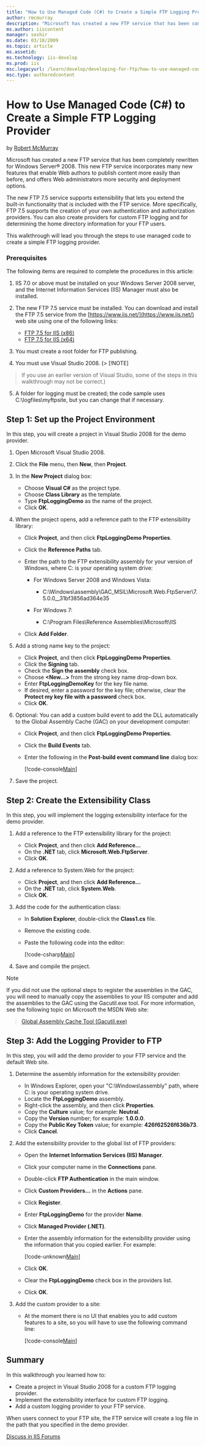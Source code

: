 ```yaml
---
title: "How to Use Managed Code (C#) to Create a Simple FTP Logging Provider | Microsoft Docs"
author: rmcmurray
description: "Microsoft has created a new FTP service that has been completely rewritten for Windows Server® 2008 . This new FTP service incorporates many new features tha..."
ms.author: iiscontent
manager: soshir
ms.date: 03/18/2009
ms.topic: article
ms.assetid: 
ms.technology: iis-develop
ms.prod: iis
msc.legacyurl: /learn/develop/developing-for-ftp/how-to-use-managed-code-c-to-create-a-simple-ftp-logging-provider
msc.type: authoredcontent
---
```

How to Use Managed Code (C#) to Create a Simple FTP Logging Provider
====================
by [Robert McMurray](https://github.com/rmcmurray)

Microsoft has created a new FTP service that has been completely rewritten for Windows Server® 2008. This new FTP service incorporates many new features that enable Web authors to publish content more easily than before, and offers Web administrators more security and deployment options.

The new FTP 7.5 service supports extensibility that lets you extend the built-in functionality that is included with the FTP service. More specifically, FTP 7.5 supports the creation of your own authentication and authorization providers. You can also create providers for custom FTP logging and for determining the home directory information for your FTP users.

This walkthrough will lead you through the steps to use managed code to create a simple FTP logging provider.

### Prerequisites

The following items are required to complete the procedures in this article:

1. IIS 7.0 or above must be installed on your Windows Server 2008 server, and the Internet Information Services (IIS) Manager must also be installed.
2. The new FTP 7.5 service must be installed. You can download and install the FTP 7.5 service from the [https://www.iis.net/](https://www.iis.net/) web site using one of the following links: 

    - [FTP 7.5 for IIS (x86)](https://go.microsoft.com/fwlink/?LinkId=143196)
    - [FTP 7.5 for IIS (x64)](https://go.microsoft.com/fwlink/?LinkId=143197)
3. You must create a root folder for FTP publishing.
4. You must use Visual Studio 2008. (> [!NOTE]
> If you use an earlier version of Visual Studio, some of the steps in this walkthrough may not be correct.)
5. A folder for logging must be created; the code sample uses C:\logfiles\myftpsite, but you can change that if necessary.

## Step 1: Set up the Project Environment

In this step, you will create a project in Visual Studio 2008 for the demo provider.

1. Open Microsoft Visual Studio 2008.
2. Click the **File** menu, then **New**, then **Project**.
3. In the **New Project** dialog box: 

    - Choose **Visual C#** as the project type.
    - Choose **Class Library** as the template.
    - Type **FtpLoggingDemo** as the name of the project.
    - Click **OK**.
4. When the project opens, add a reference path to the FTP extensibility library: 

    - Click **Project**, and then click **FtpLoggingDemo Properties**.
    - Click the **Reference Paths** tab.
    - Enter the path to the FTP extensibility assembly for your version of Windows, where C: is your operating system drive: 

        - For Windows Server 2008 and Windows Vista: 

            - C:\Windows\assembly\GAC\_MSIL\Microsoft.Web.FtpServer\7.5.0.0\_\_31bf3856ad364e35
        - For Windows 7: 

            - C:\Program Files\Reference Assemblies\Microsoft\IIS
    - Click **Add Folder**.
5. Add a strong name key to the project: 

    - Click **Project**, and then click **FtpLoggingDemo Properties**.
    - Click the **Signing** tab.
    - Check the **Sign the assembly** check box.
    - Choose **&lt;New...&gt;** from the strong key name drop-down box.
    - Enter **FtpLoggingDemoKey** for the key file name.
    - If desired, enter a password for the key file; otherwise, clear the **Protect my key file with a password** check box.
    - Click **OK**.
6. Optional: You can add a custom build event to add the DLL automatically to the Global Assembly Cache (GAC) on your development computer: 

    - Click **Project**, and then click **FtpLoggingDemo Properties**.
    - Click the **Build Events** tab.
    - Enter the following in the **Post-build event command line** dialog box: 

        [!code-console[Main](how-to-use-managed-code-c-to-create-a-simple-ftp-logging-provider/samples/sample1.cmd)]
7. Save the project.

## Step 2: Create the Extensibility Class

In this step, you will implement the logging extensibility interface for the demo provider.

1. Add a reference to the FTP extensibility library for the project: 

    - Click **Project**, and then click **Add Reference...**
    - On the **.NET** tab, click **Microsoft.Web.FtpServer**.
    - Click **OK**.
2. Add a reference to System.Web for the project: 

    - Click **Project**, and then click **Add Reference...**
    - On the **.NET** tab, click **System.Web**.
    - Click **OK**.
3. Add the code for the authentication class: 

    - In **Solution Explorer**, double-click the **Class1.cs** file.
    - Remove the existing code.
    - Paste the following code into the editor: 

        [!code-csharp[Main](how-to-use-managed-code-c-to-create-a-simple-ftp-logging-provider/samples/sample2.cs)]
4. Save and compile the project.

> [!NOTE]
> If you did not use the optional steps to register the assemblies in the GAC, you will need to manually copy the assemblies to your IIS computer and add the assemblies to the GAC using the Gacutil.exe tool. For more information, see the following topic on Microsoft the MSDN Web site:

> [Global Assembly Cache Tool (Gacutil.exe)](https://msdn.microsoft.com/en-us/library/ex0ss12c(VS.80).aspx)


## Step 3: Add the Logging Provider to FTP

In this step, you will add the demo provider to your FTP service and the default Web site.

1. Determine the assembly information for the extensibility provider: 

    - In Windows Explorer, open your "C:\Windows\assembly" path, where C: is your operating system drive.
    - Locate the **FtpLoggingDemo** assembly.
    - Right-click the assembly, and then click **Properties**.
    - Copy the **Culture** value; for example: **Neutral**.
    - Copy the **Version** number; for example: **1.0.0.0**.
    - Copy the **Public Key Token** value; for example: **426f62526f636b73**.
    - Click **Cancel**.
2. Add the extensibility provider to the global list of FTP providers: 

    - Open the **Internet Information Services (IIS) Manager**.
    - Click your computer name in the **Connections** pane.
    - Double-click **FTP Authentication** in the main window.
    - Click **Custom Providers...** in the **Actions** pane.
    - Click **Register**.
    - Enter **FtpLoggingDemo** for the provider **Name**.
    - Click **Managed Provider (.NET)**.
    - Enter the assembly information for the extensibility provider using the information that you copied earlier. For example:

        [!code-unknown[Main](how-to-use-managed-code-c-to-create-a-simple-ftp-logging-provider/samples/sample-127257-3.unknown)]
    - Click **OK**.
    - Clear the **FtpLoggingDemo** check box in the providers list.
    - Click **OK**.
3. Add the custom provider to a site: 

    - At the moment there is no UI that enables you to add custom features to a site, so you will have to use the following command line: 

        [!code-console[Main](how-to-use-managed-code-c-to-create-a-simple-ftp-logging-provider/samples/sample4.cmd)]

## Summary

In this walkthrough you learned how to:

- Create a project in Visual Studio 2008 for a custom FTP logging provider.
- Implement the extensibility interface for custom FTP logging.
- Add a custom logging provider to your FTP service.

When users connect to your FTP site, the FTP service will create a log file in the path that you specified in the demo provider.
  
  
[Discuss in IIS Forums](https://forums.iis.net/1045.aspx)